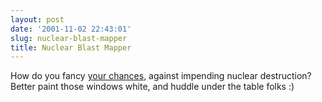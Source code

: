 ```yaml
---
layout: post
date: '2001-11-02 22:43:01'
slug: nuclear-blast-mapper
title: Nuclear Blast Mapper
---
```


How do you fancy [your chances](http://www.pbs.org/wgbh/amex/bomb/sfeature/mapablast.html), against impending nuclear destruction? Better paint those windows white, and huddle under the table folks :)